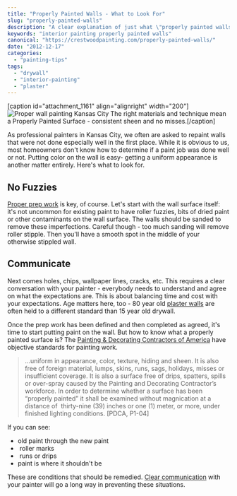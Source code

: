 ```yaml
---
title: "Properly Painted Walls - What to Look For"
slug: "properly-painted-walls"
description: "A clear explanation of just what \"properly painted walls\" are."
keywords: "interior painting properly painted walls"
canonical: "https://crestwoodpainting.com/properly-painted-walls/"
date: "2012-12-17"
categories:
  - "painting-tips"
tags:
  - "drywall"
  - "interior-painting"
  - "plaster"
---
```


\[caption id="attachment\_1161" align="alignright" width="200"\]![Proper wall painting Kansas City](/images/Wall-painting_opt.jpg "Painter Painting A Wall") The right materials and technique mean a Properly Painted Surface - consistent sheen and no misses.\[/caption\]

As professional painters in Kansas City, we often are asked to repaint walls that were not done especially well in the first place. While it is obvious to us, most homeowners don't know how to determine if a paint job was done well or not. Putting color on the wall is easy- getting a uniform appearance is another matter entirely. Here's what to look for.

## No Fuzzies

[Proper prep work](https://crestwoodpainting.com/painting-interior-trim-joint-gaps/) is key, of course. Let's start with the wall surface itself: it's not uncommon for existing paint to have roller fuzzies, bits of dried paint or other contaminants on the wall surface. The walls should be sanded to remove these imperfections. Careful though - too much sanding will remove roller stipple. Then you'll have a smooth spot in the middle of your otherwise stippled wall.

## Communicate

Next comes holes, chips, wallpaper lines, cracks, etc. This requires a clear conversation with your painter - everybody needs to understand and agree on what the expectations are. This is about balancing time and cost with your expectations. Age matters here, too - 80 year old [plaster walls](https://crestwoodpainting.com/plaster-repair-kansas-city/) are often held to a different standard than 15 year old drywall.

Once the prep work has been defined and then completed as agreed, it's time to start putting paint on the wall. But how to know what a properly painted surface is? The [Painting & Decorating Contractors of America](http://pdca.org) have objective standards for painting work.

> ...uniform in appearance, color, texture, hiding and sheen. It is also free of foreign material, lumps, skins, runs, sags, holidays, misses or insufficient coverage. It is also a surface free of drips, spatters, spills or over-spray caused by the Painting and Decorating Contractor’s workforce. In order to determine whether a surface has been “properly painted” it shall be examined without magnication at a distance of  thirty-nine (39) inches or one (1) meter, or more, under finished lighting conditions. \[PDCA, P1-04\]

If you can see:

- old paint through the new paint
-  roller marks
-  runs or drips
- paint is where it shouldn't be

These are conditions that should be remedied. [Clear communication](https://crestwoodpainting.com/reviews/) with your painter will go a long way in preventing these situations.
